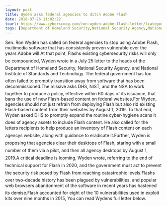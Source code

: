 ```yaml
---
layout: post
title: Wyden asks federal agencies to ditch Adobe Flash
date: 2018-07-26 11:02:22
tourl: https://www.cyberscoop.com/ron-wyden-adobe-flash-letter/?category_news=technology
tags: [Department of Homeland Security,National Security Agency,National Institute of Standards and Technology,DHS,NSA,exploit]
---
```

Sen. Ron Wyden has called on federal agencies to stop using Adobe Flash, multimedia software that has consistently proven vulnerable over the years.Adobe will At that point, Flashs existing cybersecurity risks will only be compounded, Wyden wrote in a July 25 letter to the heads of the Department of Homeland Security, National Security Agency, and National Institute of Standards and Technology. The federal government has too often failed to promptly transition away from software that has been decommissioned.The missive asks DHS, NIST, and the NSA to work together to produce a policy, effective within 60 days of its issuance, that bans the use of new Flash-based content on federal websites.For Wyden, agencies should not just refrain from deploying Flash but also rid existing Flash-based content from their websites by August 1, 2019. To that end, Wyden asked DHS to promptly expand the routine cyber-hygiene scans it does of agency assets to include Flash content. He also called for the letters recipients to help produce an inventory of Flash content on each agencys website, along with guidance to eradicate it.Further, Wyden is proposing that agencies clear their desktops of Flash, staring with a small number of them via a pilot, and then all agency desktops by August 1, 2019.A critical deadline is looming, Wyden wrote, referring to the end of technical support for Flash in 2020, and the government must act to prevent the security risk posed by Flash from reaching catastrophic levels.Flashs over two-decade history has been plagued by vulnerabilities, and popular web browsers abandonment of the software in recent years has hastened its demise.Flash accounted for eight of the 10 vulnerabilities used in exploit kits over nine months in 2015, You can read Wydens full letter below.